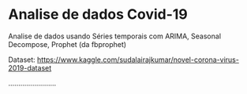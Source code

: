 # Analise de dados Covid-19
Analise de dados usando Séries temporais com ARIMA, Seasonal Decompose, Prophet (da fbprophet)

Dataset: https://www.kaggle.com/sudalairajkumar/novel-corona-virus-2019-dataset






















































........................


